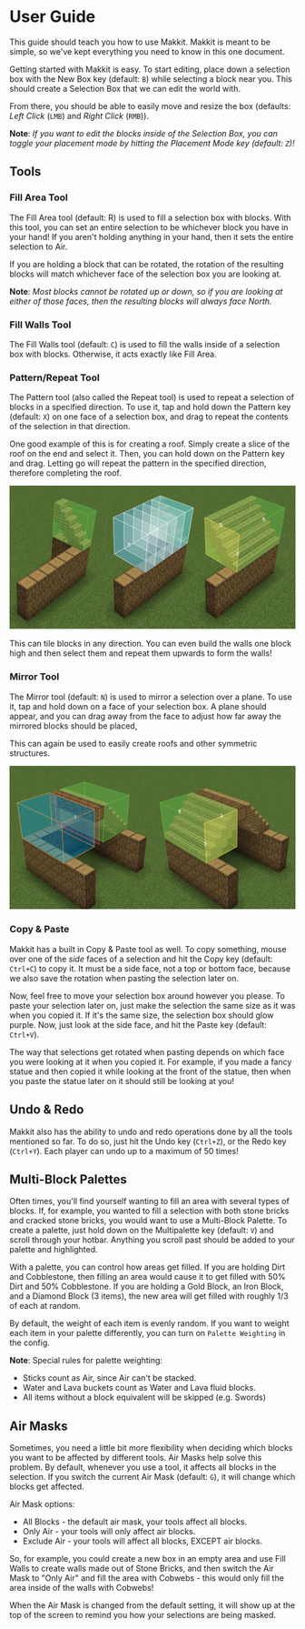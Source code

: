# User Guide

This guide should teach you how to use Makkit. Makkit is meant to be simple,
so we've kept everything you need to know in this one document.

Getting started with Makkit is easy. To start editing, place down a 
selection box with the New Box key (default: `B`) while selecting a block
near you. This should create a Selection Box that we can edit the world
with.

From there, you should be able to easily move and resize the box (defaults: 
*Left Click* (`LMB`) and *Right Click* (`RMB`)). 



**Note**: *If you want to edit the blocks inside of the Selection Box, you can
toggle your placement mode by hitting the Placement Mode key (default: `Z`)!*


## Tools

### Fill Area Tool

The Fill Area tool (default: R) is used to fill a selection box with blocks.
With this tool, you can set an entire selection to be whichever block you have
in your hand! If you aren't holding anything in your hand, then it sets the entire
selection to Air.

If you are holding a block that can be rotated, the rotation of the resulting blocks
will match whichever face of the selection box you are looking at.

**Note**: *Most blocks cannot be rotated up or down, so if you are looking at either
of those faces, then the resulting blocks will always face North.*

### Fill Walls Tool

The Fill Walls tool (default: `C`) is used to fill the walls inside of a selection
box with blocks. Otherwise, it acts exactly like Fill Area.

### Pattern/Repeat Tool

The Pattern tool (also called the Repeat tool) is used to repeat a selection
of blocks in a specified direction. To use it, tap and hold down the Pattern
key (default: `X`) on one face of a selection box, and drag to repeat the
contents of the selection in that direction.

One good example of this is for creating
a roof. Simply create a slice of the roof on the end and select it. Then,
you can hold down on the Pattern key and drag. Letting go will
repeat the pattern in the specified direction, therefore completing the roof.

![pattern](docs/pattern.png)

This can tile blocks in any direction. You can even build the walls
one block high and then select them and repeat them upwards to form the
walls!

### Mirror Tool

The Mirror tool (default: `N`) is used to mirror a selection over a plane.
To use it, tap and hold down on a face of your selection box. A plane
should appear, and you can drag away from the face to adjust how far
away the mirrored blocks should be placed,

This can again be used to easily create roofs and other symmetric
structures.

![mirror](docs/mirror.png)


### Copy & Paste

Makkit has a built in Copy & Paste tool as well. To copy something,
mouse over one of the *side* faces of a selection and hit the Copy key
(default: `Ctrl+C`) to copy it. It must be a side face, not a top or bottom
face, because we also save the rotation when pasting the selection later on.

Now, feel free to move your selection box around however you please. To paste
your selection later on, just make the selection the same size as it was when
you copied it. If it's the same size, the selection box should glow purple.
Now, just look at the side face, and hit the Paste key (default: `Ctrl+V`). 

The way that selections get rotated when pasting depends on which face you
were looking at it when you copied it. For example, if you made a fancy statue
and then copied it while looking at the front of the statue, then when you
paste the statue later on it should still be looking at you!

## Undo & Redo

Makkit also has the ability to undo and redo operations done by all the
tools mentioned so far. To do so, just hit the Undo key (`Ctrl+Z`), or the
Redo key (`Ctrl+Y`). Each player can undo up to a maximum of 50 times!

## Multi-Block Palettes

Often times, you'll find yourself wanting to fill an area with several
types of blocks. If, for example, you wanted to fill a selection with
both stone bricks and cracked stone bricks, you would want to use a
Multi-Block Palette. To create a palette, just hold down on the
Multipalette key (default: `V`) and scroll through your hotbar. Anything
you scroll past should be added to your palette and highlighted.

With a palette, you can control how areas get filled. If you are holding
Dirt and Cobblestone, then filling an area would cause it to get filled with
50% Dirt and 50% Cobblestone. If you are holding a Gold Block, an Iron Block,
and a Diamond Block (3 items), the new area will get filled with roughly 1/3 
of each at random.

By default, the weight of each item is evenly random. If you want to weight
each item in your palette differently, you can turn on `Palette Weighting` in 
the config.

**Note**: Special rules for palette weighting:
* Sticks count as Air, since Air can't be stacked.
* Water and Lava buckets count as Water and Lava fluid blocks.
* All items without a block equivalent will be skipped (e.g. Swords)

## Air Masks

Sometimes, you need a little bit more flexibility when deciding which blocks
you want to be affected by different tools. Air Masks help solve this problem.
By default, whenever you use a tool, it affects all blocks in the selection.
If you switch the current Air Mask (default: `G`), it will change which blocks 
get affected.

Air Mask options:
* All Blocks - the default air mask, your tools affect all blocks.
* Only Air - your tools will only affect air blocks.
* Exclude Air - your tools will affect all blocks, EXCEPT air blocks.

So, for example, you could create a new box in an empty area and use
Fill Walls to create walls made out of Stone Bricks, and then switch
the Air Mask to "Only Air" and fill the area with Cobwebs - this would
only fill the area inside of the walls with Cobwebs!

When the Air Mask is changed from the default setting, it will show up
at the top of the screen to remind you how your selections are being
masked.
